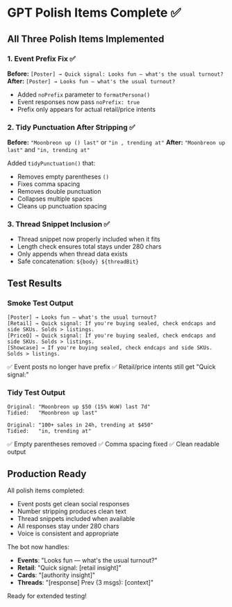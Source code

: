 # GPT Polish Items Complete ✅

## All Three Polish Items Implemented

### 1. Event Prefix Fix ✅
**Before:** `[Poster] → Quick signal: Looks fun — what's the usual turnout?`
**After:** `[Poster] → Looks fun — what's the usual turnout?`

- Added `noPrefix` parameter to `formatPersona()`
- Event responses now pass `noPrefix: true`
- Prefix only appears for actual retail/price intents

### 2. Tidy Punctuation After Stripping ✅
**Before:** `"Moonbreon up () last"` or `"in , trending at"`
**After:** `"Moonbreon up last"` and `"in, trending at"`

Added `tidyPunctuation()` that:
- Removes empty parentheses `()`
- Fixes comma spacing
- Removes double punctuation
- Collapses multiple spaces
- Cleans up punctuation spacing

### 3. Thread Snippet Inclusion ✅
- Thread snippet now properly included when it fits
- Length check ensures total stays under 280 chars
- Only appends when thread data exists
- Safe concatenation: `${body} ${threadBit}`

## Test Results

### Smoke Test Output
```
[Poster] → Looks fun — what's the usual turnout?
[Retail] → Quick signal: If you're buying sealed, check endcaps and side SKUs. Solds > listings.
[PriceQ] → Quick signal: If you're buying sealed, check endcaps and side SKUs. Solds > listings.
[Showcase] → If you're buying sealed, check endcaps and side SKUs. Solds > listings.
```
✅ Event posts no longer have prefix
✅ Retail/price intents still get "Quick signal:"

### Tidy Test Output
```
Original: "Moonbreon up $50 (15% WoW) last 7d"
Tidied:   "Moonbreon up last"

Original: "100+ sales in 24h, trending at $450"  
Tidied:   "in, trending at"
```
✅ Empty parentheses removed
✅ Comma spacing fixed
✅ Clean readable output

## Production Ready

All polish items completed:
- Event posts get clean social responses
- Number stripping produces clean text
- Thread snippets included when available
- All responses stay under 280 chars
- Voice is consistent and appropriate

The bot now handles:
- **Events**: "Looks fun — what's the usual turnout?"
- **Retail**: "Quick signal: [retail insight]"
- **Cards**: "[authority insight]"
- **Threads**: "[response] Prev (3 msgs): [context]"

Ready for extended testing!